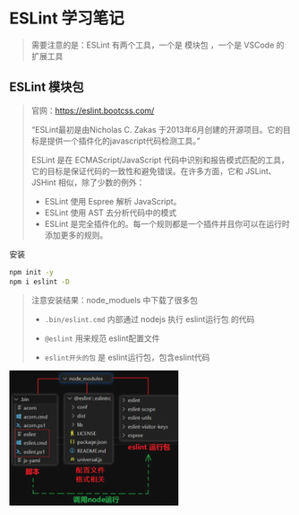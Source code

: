 # ESLint 学习笔记

> 需要注意的是：ESLint 有两个工具，一个是 模块包 ，一个是 VSCode 的扩展工具

## ESLint 模块包

>官网：<https://eslint.bootcss.com/>
>
>“ESLint最初是由Nicholas C. Zakas 于2013年6月创建的开源项目。它的目标是提供一个插件化的javascript代码检测工具。”
>
>ESLint 是在 ECMAScript/JavaScript 代码中识别和报告模式匹配的工具，它的目标是保证代码的一致性和避免错误。在许多方面，它和 JSLint、JSHint 相似，除了少数的例外：
>
>+ ESLint 使用 Espree 解析 JavaScript。
>+ ESLint 使用 AST 去分析代码中的模式
>+ ESLint 是完全插件化的。每一个规则都是一个插件并且你可以在运行时添加更多的规则。

安装

```bash
npm init -y
npm i eslint -D
```

>注意安装结果：node_moduels 中下载了很多包
>
>+ `.bin/eslint.cmd` 内部通过 nodejs 执行 eslint运行包 的代码
>
>+ `@eslint` 用来规范 eslint配置文件
>
>+ `eslint开头的包` 是 eslint运行包，包含eslint代码

<img src="images/auto-20220519183830.png" width=60%/>
